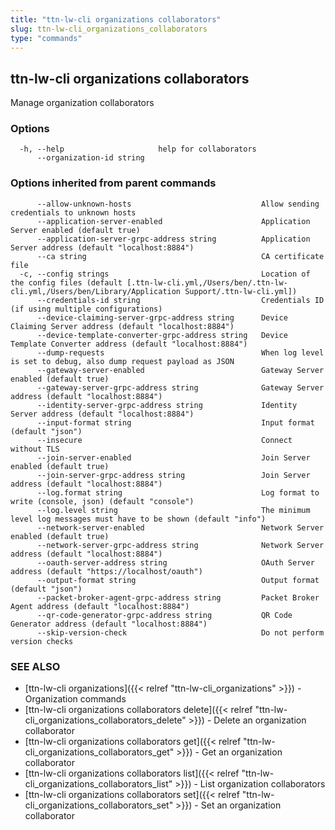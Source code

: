 ```yaml
---
title: "ttn-lw-cli organizations collaborators"
slug: ttn-lw-cli_organizations_collaborators
type: "commands"
---
```


## ttn-lw-cli organizations collaborators

Manage organization collaborators

### Options

```
  -h, --help                     help for collaborators
      --organization-id string   
```

### Options inherited from parent commands

```
      --allow-unknown-hosts                             Allow sending credentials to unknown hosts
      --application-server-enabled                      Application Server enabled (default true)
      --application-server-grpc-address string          Application Server address (default "localhost:8884")
      --ca string                                       CA certificate file
  -c, --config strings                                  Location of the config files (default [.ttn-lw-cli.yml,/Users/ben/.ttn-lw-cli.yml,/Users/ben/Library/Application Support/.ttn-lw-cli.yml])
      --credentials-id string                           Credentials ID (if using multiple configurations)
      --device-claiming-server-grpc-address string      Device Claiming Server address (default "localhost:8884")
      --device-template-converter-grpc-address string   Device Template Converter address (default "localhost:8884")
      --dump-requests                                   When log level is set to debug, also dump request payload as JSON
      --gateway-server-enabled                          Gateway Server enabled (default true)
      --gateway-server-grpc-address string              Gateway Server address (default "localhost:8884")
      --identity-server-grpc-address string             Identity Server address (default "localhost:8884")
      --input-format string                             Input format (default "json")
      --insecure                                        Connect without TLS
      --join-server-enabled                             Join Server enabled (default true)
      --join-server-grpc-address string                 Join Server address (default "localhost:8884")
      --log.format string                               Log format to write (console, json) (default "console")
      --log.level string                                The minimum level log messages must have to be shown (default "info")
      --network-server-enabled                          Network Server enabled (default true)
      --network-server-grpc-address string              Network Server address (default "localhost:8884")
      --oauth-server-address string                     OAuth Server address (default "https://localhost/oauth")
      --output-format string                            Output format (default "json")
      --packet-broker-agent-grpc-address string         Packet Broker Agent address (default "localhost:8884")
      --qr-code-generator-grpc-address string           QR Code Generator address (default "localhost:8884")
      --skip-version-check                              Do not perform version checks
```

### SEE ALSO

* [ttn-lw-cli organizations]({{< relref "ttn-lw-cli_organizations" >}})	 - Organization commands
* [ttn-lw-cli organizations collaborators delete]({{< relref "ttn-lw-cli_organizations_collaborators_delete" >}})	 - Delete an organization collaborator
* [ttn-lw-cli organizations collaborators get]({{< relref "ttn-lw-cli_organizations_collaborators_get" >}})	 - Get an organization collaborator
* [ttn-lw-cli organizations collaborators list]({{< relref "ttn-lw-cli_organizations_collaborators_list" >}})	 - List organization collaborators
* [ttn-lw-cli organizations collaborators set]({{< relref "ttn-lw-cli_organizations_collaborators_set" >}})	 - Set an organization collaborator

